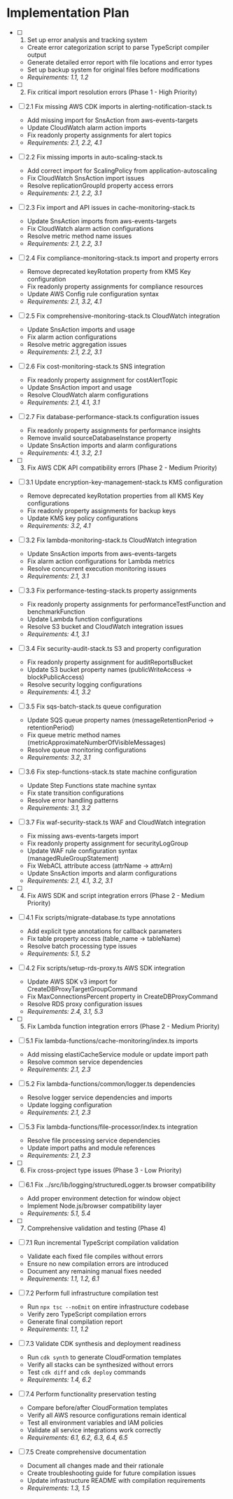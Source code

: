 # Implementation Plan

- [ ] 1. Set up error analysis and tracking system
  - Create error categorization script to parse TypeScript compiler output
  - Generate detailed error report with file locations and error types
  - Set up backup system for original files before modifications
  - _Requirements: 1.1, 1.2_

- [ ] 2. Fix critical import resolution errors (Phase 1 - High Priority)
- [ ] 2.1 Fix missing AWS CDK imports in alerting-notification-stack.ts
  - Add missing import for SnsAction from aws-events-targets
  - Update CloudWatch alarm action imports
  - Fix readonly property assignments for alert topics
  - _Requirements: 2.1, 2.2, 4.1_

- [ ] 2.2 Fix missing imports in auto-scaling-stack.ts
  - Add correct import for ScalingPolicy from application-autoscaling
  - Fix CloudWatch SnsAction import issues
  - Resolve replicationGroupId property access errors
  - _Requirements: 2.1, 2.2, 3.1_

- [ ] 2.3 Fix import and API issues in cache-monitoring-stack.ts
  - Update SnsAction imports from aws-events-targets
  - Fix CloudWatch alarm action configurations
  - Resolve metric method name issues
  - _Requirements: 2.1, 2.2, 3.1_

- [ ] 2.4 Fix compliance-monitoring-stack.ts import and property errors
  - Remove deprecated keyRotation property from KMS Key configuration
  - Fix readonly property assignments for compliance resources
  - Update AWS Config rule configuration syntax
  - _Requirements: 2.1, 3.2, 4.1_

- [ ] 2.5 Fix comprehensive-monitoring-stack.ts CloudWatch integration
  - Update SnsAction imports and usage
  - Fix alarm action configurations
  - Resolve metric aggregation issues
  - _Requirements: 2.1, 2.2, 3.1_

- [ ] 2.6 Fix cost-monitoring-stack.ts SNS integration
  - Fix readonly property assignment for costAlertTopic
  - Update SnsAction import and usage
  - Resolve CloudWatch alarm configurations
  - _Requirements: 2.1, 4.1, 3.1_

- [ ] 2.7 Fix database-performance-stack.ts configuration issues
  - Fix readonly property assignments for performance insights
  - Remove invalid sourceDatabaseInstance property
  - Update SnsAction imports and alarm configurations
  - _Requirements: 4.1, 3.2, 2.1_

- [ ] 3. Fix AWS CDK API compatibility errors (Phase 2 - Medium Priority)
- [ ] 3.1 Update encryption-key-management-stack.ts KMS configuration
  - Remove deprecated keyRotation properties from all KMS Key configurations
  - Fix readonly property assignments for backup keys
  - Update KMS key policy configurations
  - _Requirements: 3.2, 4.1_

- [ ] 3.2 Fix lambda-monitoring-stack.ts CloudWatch integration
  - Update SnsAction imports from aws-events-targets
  - Fix alarm action configurations for Lambda metrics
  - Resolve concurrent execution monitoring issues
  - _Requirements: 2.1, 3.1_

- [ ] 3.3 Fix performance-testing-stack.ts property assignments
  - Fix readonly property assignments for performanceTestFunction and benchmarkFunction
  - Update Lambda function configurations
  - Resolve S3 bucket and CloudWatch integration issues
  - _Requirements: 4.1, 3.1_

- [ ] 3.4 Fix security-audit-stack.ts S3 and property configuration
  - Fix readonly property assignment for auditReportsBucket
  - Update S3 bucket property names (publicWriteAccess → blockPublicAccess)
  - Resolve security logging configurations
  - _Requirements: 4.1, 3.2_

- [ ] 3.5 Fix sqs-batch-stack.ts queue configuration
  - Update SQS queue property names (messageRetentionPeriod → retentionPeriod)
  - Fix queue metric method names (metricApproximateNumberOfVisibleMessages)
  - Resolve queue monitoring configurations
  - _Requirements: 3.2, 3.1_

- [ ] 3.6 Fix step-functions-stack.ts state machine configuration
  - Update Step Functions state machine syntax
  - Fix state transition configurations
  - Resolve error handling patterns
  - _Requirements: 3.1, 3.2_

- [ ] 3.7 Fix waf-security-stack.ts WAF and CloudWatch integration
  - Fix missing aws-events-targets import
  - Fix readonly property assignment for securityLogGroup
  - Update WAF rule configuration syntax (managedRuleGroupStatement)
  - Fix WebACL attribute access (attrName → attrArn)
  - Update SnsAction imports and alarm configurations
  - _Requirements: 2.1, 4.1, 3.2, 3.1_

- [ ] 4. Fix AWS SDK and script integration errors (Phase 2 - Medium Priority)
- [ ] 4.1 Fix scripts/migrate-database.ts type annotations
  - Add explicit type annotations for callback parameters
  - Fix table property access (table_name → tableName)
  - Resolve batch processing type issues
  - _Requirements: 5.1, 5.2_

- [ ] 4.2 Fix scripts/setup-rds-proxy.ts AWS SDK integration
  - Update AWS SDK v3 import for CreateDBProxyTargetGroupCommand
  - Fix MaxConnectionsPercent property in CreateDBProxyCommand
  - Resolve RDS proxy configuration issues
  - _Requirements: 2.4, 3.1, 5.3_

- [ ] 5. Fix Lambda function integration errors (Phase 2 - Medium Priority)
- [ ] 5.1 Fix lambda-functions/cache-monitoring/index.ts imports
  - Add missing elastiCacheService module or update import path
  - Resolve common service dependencies
  - _Requirements: 2.1, 2.3_

- [ ] 5.2 Fix lambda-functions/common/logger.ts dependencies
  - Resolve logger service dependencies and imports
  - Update logging configuration
  - _Requirements: 2.1, 2.3_

- [ ] 5.3 Fix lambda-functions/file-processor/index.ts integration
  - Resolve file processing service dependencies
  - Update import paths and module references
  - _Requirements: 2.1, 2.3_

- [ ] 6. Fix cross-project type issues (Phase 3 - Low Priority)
- [ ] 6.1 Fix ../src/lib/logging/structuredLogger.ts browser compatibility
  - Add proper environment detection for window object
  - Implement Node.js/browser compatibility layer
  - _Requirements: 5.1, 5.4_

- [ ] 7. Comprehensive validation and testing (Phase 4)
- [ ] 7.1 Run incremental TypeScript compilation validation
  - Validate each fixed file compiles without errors
  - Ensure no new compilation errors are introduced
  - Document any remaining manual fixes needed
  - _Requirements: 1.1, 1.2, 6.1_

- [ ] 7.2 Perform full infrastructure compilation test
  - Run `npx tsc --noEmit` on entire infrastructure codebase
  - Verify zero TypeScript compilation errors
  - Generate final compilation report
  - _Requirements: 1.1, 1.2_

- [ ] 7.3 Validate CDK synthesis and deployment readiness
  - Run `cdk synth` to generate CloudFormation templates
  - Verify all stacks can be synthesized without errors
  - Test `cdk diff` and `cdk deploy` commands
  - _Requirements: 1.4, 6.2_

- [ ] 7.4 Perform functionality preservation testing
  - Compare before/after CloudFormation templates
  - Verify all AWS resource configurations remain identical
  - Test all environment variables and IAM policies
  - Validate all service integrations work correctly
  - _Requirements: 6.1, 6.2, 6.3, 6.4, 6.5_

- [ ] 7.5 Create comprehensive documentation
  - Document all changes made and their rationale
  - Create troubleshooting guide for future compilation issues
  - Update infrastructure README with compilation requirements
  - _Requirements: 1.3, 1.5_